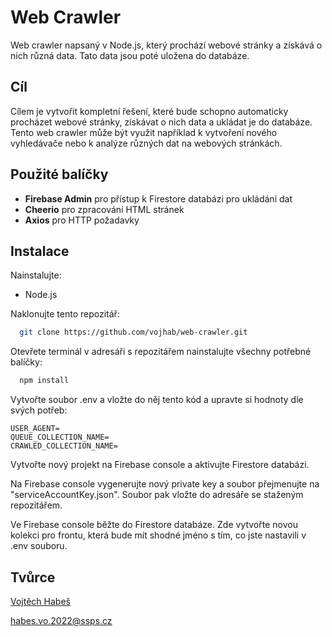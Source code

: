 # Web Crawler

Web crawler napsaný v Node.js, který prochází webové stránky a získává o nich různá data. Tato data jsou poté uložena do databáze.

## Cíl

Cílem je vytvořit kompletní řešení, které bude schopno automaticky procházet webové stránky, získávat o nich data a ukládat je do databáze. Tento web crawler může být využit například k vytvoření nového vyhledávače nebo k analýze různých dat na webových stránkách.

## Použité balíčky

- **Firebase Admin** pro přístup k Firestore databázi pro ukládání dat
- **Cheerio** pro zpracování HTML stránek
- **Axios** pro HTTP požadavky

## Instalace

Nainstalujte:

- Node.js

Naklonujte tento repozitář:

```bash
  git clone https://github.com/vojhab/web-crawler.git
```

Otevřete terminál v adresáři s repozitářem nainstalujte všechny potřebné balíčky:

```bash
  npm install
```

Vytvořte soubor .env a vložte do něj tento kód a upravte si hodnoty dle svých potřeb:

```
USER_AGENT=
QUEUE_COLLECTION_NAME=
CRAWLED_COLLECTION_NAME=
```

Vytvořte nový projekt na Firebase console a aktivujte Firestore databázi.

Na Firebase console vygenerujte nový private key a soubor přejmenujte na "serviceAccountKey.json". Soubor pak vložte do adresáře se staženým repozitářem.

Ve Firebase console běžte do Firestore databáze. Zde vytvořte novou kolekci pro frontu, která bude mít shodné jméno s tím, co jste nastavili v .env souboru.

## Tvůrce

[Vojtěch Habeš](https://www.github.com/vojhab)

habes.vo.2022@ssps.cz
